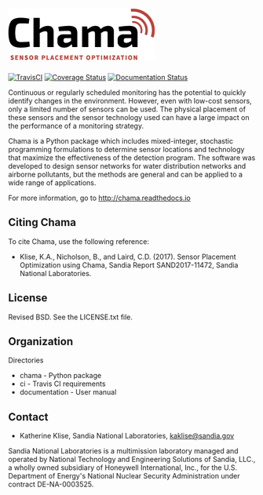 ![Chama](documentation/figures/logo.png)
=======================================

[![TravisCI](https://travis-ci.org/sandialabs/chama.svg?branch=master)](https://travis-ci.org/sandialabs/chama)
[![Coverage Status](https://coveralls.io/repos/github/sandialabs/chama/badge.svg?branch=master)](https://coveralls.io/github/sandialabs/chama?branch=master)
[![Documentation Status](https://readthedocs.org/projects/chama/badge/?version=latest)](http://chama.readthedocs.io/en/latest/?badge=latest)

Continuous or regularly scheduled monitoring has the potential to quickly 
identify changes in the environment. However, even with low-cost sensors, only 
a limited number of sensors can be used. 
The physical placement of these sensors and the sensor technology used can have 
a large impact on the performance of a monitoring strategy.  

Chama is a Python package which includes mixed-integer, stochastic 
programming formulations to determine sensor locations and technology that maximize 
the effectiveness of the detection program. 
The software was developed to design sensor networks for water distribution networks and airborne pollutants, 
but the methods are general and 
can be applied to a wide range of applications.

For more information, go to http://chama.readthedocs.io

Citing Chama
-----------------

To cite Chama, use the following reference:

* Klise, K.A., Nicholson, B., and Laird, C.D. (2017). Sensor Placement Optimization using Chama, Sandia Report SAND2017-11472, Sandia National Laboratories.

License
------------

Revised BSD.  See the LICENSE.txt file.

Organization
------------

Directories
  * chama - Python package
  * ci - Travis CI requirements
  * documentation - User manual

Contact
-------
   * Katherine Klise, Sandia National Laboratories, kaklise@sandia.gov
   
Sandia National Laboratories is a multimission laboratory managed and operated by National Technology and 
Engineering Solutions of Sandia, LLC., a wholly owned subsidiary of Honeywell International, Inc., for the 
U.S. Department of Energy's National Nuclear Security Administration under contract DE-NA-0003525.
